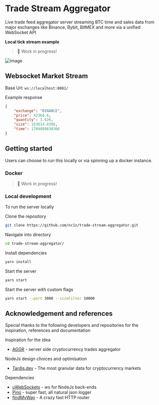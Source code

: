 # Trade Stream Aggregator

Live trade feed aggregator server streaming BTC time and sales data from major exchanges like Binance, Bybit, BitMEX and more via a unified WebSocket API

**Local tick stream example**

> :construction: Work in progress!

![image](https://github.com/nc1z/trade-stream-aggregator/assets/111836326/c6a3a1a8-29c5-46ef-9c1f-2ced64a46152)

## Websocket Market Stream

Base Url: `ws://localhost:8081/`

Example response

```json
{
    "exchange": "BINANCE",
    "price": 42364.6,
    "quantity": 3.626,
    "size": 153614.0396,
    "time": 1704089838366
}
```

## Getting started

Users can choose to run this locally or via spinning up a docker instance.

### Docker

> :construction: Work in progress!

### Local development

To run the server locally

Clone the repository

```bash
git clone https://github.com/nc1z/trade-stream-aggregator.git
```

Navigate into directory

```bash
cd trade-stream-aggregator/
```

Install dependencies

```bash
yarn install
```

Start the server

```bash
yarn start
```

Start the server with custom flags

```bash
yarn start --port 3000 --sizeFilter 10000
```

## Acknowledgement and references

Special thanks to the following developers and repositories for the inspiration, references and documentation

Inspiration for the idea

-   [AGGR](https://github.com/Tucsky/aggr-server) - server side cryptocurrency trades aggregator

NodeJs design choices and optimisation

-   [Tardis.dev](https://github.com/tardis-dev) - The most granular data for cryptocurrency markets

Dependencies

-   [uWebSockets](https://github.com/uNetworking/uWebSockets.js/tree/master) - ws for NodeJs back-ends
-   [Pino](https://github.com/pinojs/pino?tab=readme-ov-file) - super fast, all natural json logger
-   [findMyWay](https://github.com/delvedor/find-my-way) - A crazy fast HTTP router
